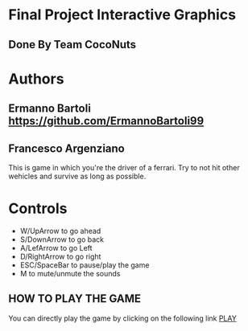 # Final Project Interactive Graphics
## Done By Team CocoNuts


# Authors 
## Ermanno Bartoli https://github.com/ErmannoBartoli99
## Francesco Argenziano

This is game in which you're the driver of a ferrari. Try to not hit other wehicles and survive as long as possible.

# Controls

- W/UpArrow to go ahead
- S/DownArrow to go back
- A/LefArrow to go Left
- D/RightArrow to go right
- ESC/SpaceBar to pause/play the game
- M to mute/unmute the sounds


## HOW TO PLAY THE GAME
You can directly play the game by clicking on the following link
[PLAY](https://sapienzainteractivegraphicscourse.github.io/final-project-coconuts/)

